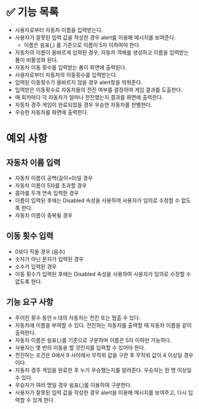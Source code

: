# ✅ 기능 목록
- 사용자로부터 자동차 이름을 입력받는다.
- 사용자가 잘못된 입력 값을 작성한 경우 alert를 이용해 메시지를 보여준다.   
    - 이름은 쉼표(,) 를 기준으로 이름이 5자 이하여야 한다
- 자동차의 이름이 올바르게 입력된 경우, 자동차 객체를 생성하고 이름을 입력받는 폼이 비활성화 된다.
- 자동차 이동 횟수를 입력받는 폼이 화면에 출력된다.
- 사용자로부터 자동차의 이동횟수를 입력받는다.
- 입력된 이동횟수가 올바르지 않을 경우 alert창을 띄워준다. 
- 입력받은 이동횟수로 자동차들의 전진 여부를 결정하여 게임 결과를 도출한다.
- 매 회차마다 각 자동차가 얼마나 전진했는지 결과를 화면에 출력한다. 
- 자동차 경주 게임이 완료되었을 경우 우승한 자동차를 판별한다.
- 우승한 자동차를 화면에 출력한다.

# 예외 사항

## 자동차 이름 입력 
- 자동차 이름이 공백(길이=0)일 경우 
- 자동차 이름이 5자를 초과할 경우
- 콤마를 두개 연속 입력한 경우 
- 이름이 입력된 후에는 Disabled 속성을 사용하여 사용자가 임의로 수정할 수 없도록 한다.
- 자동차 이름이 중복될 경우

## 이동 횟수 입력
- 0보다 작을 경우 (음수)
- 숫자가 아닌 문자가 입력된 경우
- 소수가 입력된 경우 
- 이동 횟수가 입력된 후에는 Disabled 속성을 사용하여 사용자가 임의로 수정할 수 없도록 한다.


## 기능 요구 사항
- 주어진 횟수 동안 n 대의 자동차는 전진 또는 멈출 수 있다.
- 자동차에 이름을 부여할 수 있다. 전진하는 자동차를 출력할 때 자동차 이름을 같이 출력한다.
- 자동차 이름은 쉼표(,)를 기준으로 구분하며 이름은 5자 이하만 가능하다.
- 사용자는 몇 번의 이동을 할 것인지를 입력할 수 있어야 한다.
- 전진하는 조건은 0에서 9 사이에서 무작위 값을 구한 후 무작위 값이 4 이상일 경우이다.
- 자동차 경주 게임을 완료한 후 누가 우승했는지를 알려준다. 우승자는 한 명 이상일 수 있다.
- 우승자가 여러 명일 경우 쉼표(,)를 이용하여 구분한다.
- 사용자가 잘못된 입력 값을 작성한 경우 alert을 이용해 메시지를 보여주고, 다시 입력할 수 있게 한다.